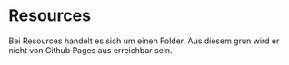 # Resources
Bei Resources handelt es sich um einen Folder. Aus diesem grun wird er nicht von Github Pages aus erreichbar sein.
